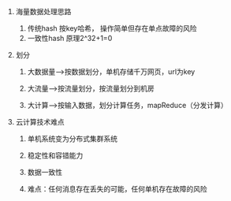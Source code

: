 1. 海量数据处理思路
   1. 传统hash 按key哈希， 操作简单但存在单点故障的风险
   2. 一致性hash 原理2^32+1=0
2. 划分

   1. 大数据量--&gt;按数据划分，单机存储千万网页，url为key

   2. 大流量--&gt;按流量划分，按流量划分到机房

   3. 大计算--&gt;按输入数据，划分计算任务，mapReduce（分发计算）

3. 云计算技术难点

   1. 单机系统变为分布式集群系统

   2. 稳定性和容错能力

   3. 数据一致性

   4. 难点：任何消息存在丢失的可能，任何单机存在故障的风险



